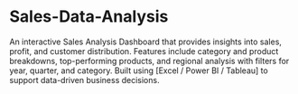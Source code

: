 # Sales-Data-Analysis
An interactive Sales Analysis Dashboard that provides insights into sales, profit, and customer distribution.  Features include category and product breakdowns, top-performing products, and regional analysis with filters for year, quarter, and category.  Built using [Excel / Power BI / Tableau] to support data-driven business decisions.
